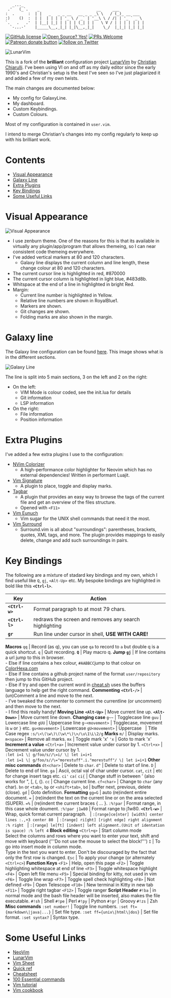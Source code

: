 ```
   _..._
 .'   (_`.    _                         __     ___
:  .      :  | |   _   _ _ __   __ _ _ _\ \   / (_)_ __ ___
:)    ()  :  | |  | | | | '_ \ / _` | '__\ \ / /| | '_ ` _ \
`.   .   .'  | |__| |_| | | | | (_| | |   \ V / | | | | | | |
  `-...-'    |_____\__,_|_| |_|\__,_|_|    \_/  |_|_| |_| |_|
```

<!-- Christian Information -->
<!-- {{{1 -->
[![GitHub license](https://img.shields.io/github/license/ChristianChiarulli/LunarVim)](https://github.com/ChristianChiarulli/LunarVim/blob/master/LICENSE)
[![Open Source? Yes!](https://badgen.net/badge/Open%20Source%20%3F/Yes%21/blue?icon=github)](https://github.com/ChristianChiarulli/lunarvim)
[![PRs Welcome](https://img.shields.io/badge/PRs-welcome-brightgreen.svg?style=flat-square)](http://makeapullrequest.com)
<a href="https://patreon.com/chrisatmachine" title="Donate to this project using Patreon"><img src="https://img.shields.io/badge/patreon-donate-yellow.svg" alt="Patreon donate button" /></a>
<a href="https://twitter.com/intent/follow?screen_name=chrisatmachine"><img src="https://img.shields.io/twitter/follow/chrisatmachine?style=social&logo=twitter" alt="follow on Twitter"></a>
<!-- }}}1 -->

<!-- Main Image -->
<!-- {{{1 -->
![LunarVim](./utils/media/demoScreen.png)
<!-- }}}1 -->

<!-- Introduction -->
<!-- {{{1 -->

This is a fork of the **brilliant** configuration project
[LunarVim](https://github.com/ChristianChiarulli/LunarVim) by [Christian
Chiarulli](https://twitter.com/intent/follow?screen_name=chrisatmachine).
I've been using VI on and off as my daily editor since the early 1990's and
Christian's setup is the best I've seen so I've just plagiarized it and added a
few of my own twists.

The main changes are documented below:

- My config for GalaxyLine.
- My dashboard.
- Custom Keybindings.
- Custom Colours.

Most of my configuration is contained in `user.vim`.

I intend to merge Christian's changes into my config regularly to keep up with
his brilliant work.

<!-- }}}1 -->

# Contents
<!-- {{{1 -->
- [Visual Appearance](#visual-appearance)
- [Galaxy Line](#galaxy-line)
- [Extra Plugins](#extra-plugins)
- [Key Bindings](#key-bindings)
- [Some Useful Links](#some-useful-links)
<!-- }}}1 -->

# Visual Appearance
<!-- {{{1 -->
![Visual Appearance](./utils/media/VisualAppearance.png)
- I use zenburn theme.  One of the reasons for this is that its available in virtually
  any plugin/app/program that allows themeing, so I can near consistent code themeing
  everywhere.
- I've added vertical markers at 80 and 120 characters.
  - Galaxy line displays the current column and line length, these change colour at 80 and 120 characters.
- The current cursor line is highlighted in red, #870000
- The current cursor column is highlighted in light blue, #483d8b.
- Whitspace at the end of a line in highlighted in bright Red.
- Margin:
  - Current line number is highlighted in Yellow.
  - Relative line numbers are shown in RoyalBlue1.
  - Markers are shown.
  - Git changes are shown.
  - Folding marks are also shown in the margin.
<!-- }}}1 -->

# Galaxy line
<!-- {{{1 -->
The Galaxy line configuration can be found [here](https://github.com/jimcornmell/LunarVim/blob/master/lua/lv-galaxyline/init.lua).
This image shows what is in the different sections.

![Galaxy Line](./utils/media/GalaxyLine.svg)

The line is split into 5 main sections, 3 on the left and 2 on the right:

- On the left:
  - VIM Mode is colour coded, see the init.lua for details
  - Git information
  - LSP information
- On the right:
  - File information
  - Position information
<!-- }}}1 -->

# Extra Plugins
<!-- {{{1 -->
I've added a few extra plugins I use to the configuration:

- [NVim Colorizer](https://github.com/norcalli/nvim-colorizer.lua)
  - A high-performance color highlighter for Neovim which has no external dependencies! Written in performant Luajit.
- [Vim Signature](https://github.com/kshenoy/vim-signature)
  - A plugin to place, toggle and display marks.
- [Tagbar](https://github.com/preservim/tagbar)
  - A plugin that provides an easy way to browse the tags of the current file and get an overview of the files structure.
  - Opened with `<F11>`
- [Vim Eunuch](https://github.com/tpope/vim-eunuch)
  - Vim sugar for the UNIX shell commands that need it the most.
- [Vim Surround](https://github.com/tpope/vim-surround)
  - Surround.vim is all about "surroundings": parentheses, brackets, quotes,
    XML tags, and more. The plugin provides mappings to easily delete, change and add such surroundings in pairs.
<!-- }}}1 -->

# Key Bindings
<!-- {{{1 -->

The following are a mixture of stadard key bindings and my own, which I find
useful like `Q`, `gj`, `<Alt-Up>` etc.   My bespoke bindings are highlighted in bold like this **`<Ctrl-l>`**.

Key                                    | Action
-------------------------------------- | ---------------------------------
**`<Ctrl-w>`**                     | Format paragraph to at most 79 chars.
**`<Ctrl-l>`**                     | redraws the screen and removes any search highlighting
**`gr`**                           | Run line under cursor in shell, **USE WITH CARE!**
__Macros__
`qq`                               | Record (as q), you can use `qa` to record to `a` but double q is a quick shortcut.
`q`                                | Quit recording.
**`Q`**                            | Play macro q.
__Jump__
**`gj`**                           | If line contains a url jump to this in browser.<br/> - Else if line contains a hex colour, `#AABBCC`jump to that colour on [ColorHexa.com](https://www.colorhexa.com)<br/>- Else if line contains a github project name of the format  `user/repository` then jump to this GitHub project.<br/>- Else if try and open the current word in [cheat.sh](https://cheat.sh) uses the buffers language to help get the right command.
__Commenting__
**`<Ctrl-/>`**                     | (un)Comment a line and move to the next.<br/> - I've tweaked the commenter to comment the currentline (or uncomment) and then move to the next.  <br/> - I find this really handy!
__Moving Line__
**`<Alt-Up>`**                     | Move current line up.
**`<Alt-Down>`**                   | Move current line down.
__Changing case__
`g~~`                              | Togglecase line
`guu`                              | Lowercase line
`gUU`                              | Uppercase line
`g~<movement>`                     | Togglecase, movement is `w` or `}` etc.
`gu<movement>`                     | Lowercase
`gU<movement>`                     | Uppercase
&nbsp;                                 | Title Case regex `:s/\<\(\w\)\(\w\*\)\>/\u\1\L\2/g`
__Marks__
`m/`                               | Display marks.
`m<space>`                         | Remove all marks.
`mx`                               | Toggle mark 'x'
`'x`                               | Goto to mark 'x'
__Increment a value__
`<Ctrl+a>`                         | Increment value under cursor by 1.
`<Ctrl+x>`                         | Decrement value under cursor by 1.<br/>`:let i=1 \| g/foo/s//\=i/ \| let i=i+1`<br/>`:let i=1 \| g/foo/s//\="morestuff".i."morestuff"/ \| let i=i+1`
__Other misc commands__
`dt<char>`                         | Delete to `char`.
`d^`                               | Delete to start of line.
`D`                                | Delete to end of line.
`ga`                               | Ascii, octal val of char under cursor.
`cat`, `cit`                   | etc for change insert tags etc.
`ci'` `ca(` `ci{`          | Change stuff in between ' (also works for ", [, (, {).
`cc`                               | Change current line.
`cf<char>`                         | Change to `char` (any char).
`bn` or `<tab>`, `bp` or `<shift+tab>`, `bd`                                  | buffer next, previous, delete (close).
`gd`                               | Goto definition.
__Formatting__
`gg=G`                             | auto (re)indent entire document.
`=`                                | (re)indent the text on the current line or on the area selected (SUPER).
`=%`                               | (re)indent the current braces { ... }.
`:%!par`                           | Format range, in this case whole doument.
`:%!par j1w80`                     | Format range to j1w80.
**`<Ctrl-w>`**                     | Wrap, quick format current paragraph.
&nbsp;                             | `:[range]ce[nter] [width] center lines :.,+3 center 80`
&nbsp;                             | `:[range] ri[ght] [right edge] right alignment :% right`
&nbsp;                             | `:[range] le[ft] [indent] left alignment.(Unit of identation is space) :% left 4`
__Block editing__
`<Ctrl+q>`                         | Start column mode<br/>Select the columns and rows where you want to enter your text, shift and move with keyboard ('''Do not use the mouse to select the block!''')
`I`                                | To go into insert mode in column mode.<br/>Type in the text you want to enter. Don't be discouraged by the fact that only the first row is changed.
`Esc`                              | To apply your change (or alternately `<Ctrl+c>`)
__Function Keys__
`<F1>`                             | Help, open this page
`<F2>`                             | Toggle highlighting whitespace at end of line
`<F3>`                             | Toggle whitespace highlight
`<F4>`                             | Open left file menu
`<F5>`                             | Special binding for kitty, not used in vim
`<F6>`                             | Toggle line wrap
`<F7>`                             | Toggle spell check highlighting
`<F8>`                             | Not defined
`<F9>`                             | Open Telescope
`<F10>`                            | New terminal in Kitty in new tab
`<F11>`                            | Toggle right tagbar
`<F12>`                            | Toggle ranger
__Script Header__
`#!ba`                             | in normal mode and the bash file header will be inserted, also makes the file executable.
`#!sh`                             | Shell
`#!pe`                             | Perl
`#!py`                             | Python
`#!gr`                             | Groovy
`#!zs`                             | Zsh
__Misc commands__
`:set number!`                     | Toggle line numbers.
`:set ft={markdown\|java|...}`     | Set file type.
`:set ff={unix\|html\|dos}`        | Set file format.
`:set syntax?`                     | Syntax type.
<!-- }}}1 -->

# Some Useful Links
<!-- {{{1 -->
- [NeoVim](https://neovim.io)
- [LunarVim](https://github.com/ChristianChiarulli/LunarVim)
- [Vim Sheet](http://vimsheet.com)
- [Quick ref](http://tnerual.eriogerg.free.fr/vimqrc.html)
- [Cheatsheet](https://paulgorman.org/technical/vim.html)
- [100 Essential commands](https://catswhocode.com/vim-commands/)
- [Vim tutorial](https://www.openvim.com/)
- [Vim cookbook](http://www.oualline.com/vim-cook.html)
<!-- }}}1 -->

